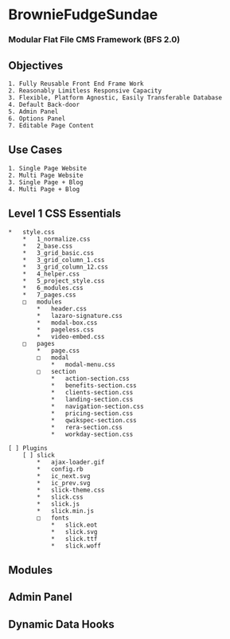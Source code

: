 # BrownieFudgeSundae
### Modular Flat File CMS Framework (BFS 2.0)

## Objectives
	1. Fully Reusable Front End Frame Work
	2. Reasonably Limitless Responsive Capacity
	3. Flexible, Platform Agnostic, Easily Transferable Database
	4. Default Back-door
	5. Admin Panel
	6. Options Panel
	7. Editable Page Content

## Use Cases
	1. Single Page Website
	2. Multi Page Website
	3. Single Page + Blog
	4. Multi Page + Blog

## Level 1 CSS Essentials

	*	style.css
		*	1_normalize.css
		*	2_base.css
		*	3_grid_basic.css
		*	3_grid_column_1.css
		*	3_grid_column_12.css
		*	4_helper.css
		*	5_project_style.css
		*	6_modules.css
		*	7_pages.css
		□	modules
			*	header.css
			*	lazaro-signature.css
			*	modal-box.css
			*	pageless.css
			*	video-embed.css
		□	pages
			*	page.css
			□	modal
				*	modal-menu.css
			□	section
				*	action-section.css
				*	benefits-section.css
				*	clients-section.css
				*	landing-section.css
				*	navigation-section.css
				*	pricing-section.css
				*	qwikspec-section.css
				*	rera-section.css
				*	workday-section.css

	[ ] Plugins
		[ ] slick
			*	ajax-loader.gif
			*	config.rb
			*	ic_next.svg
			*	ic_prev.svg
			*	slick-theme.css
			*	slick.css
			*	slick.js
			*	slick.min.js
			□	fonts
				*	slick.eot
				*	slick.svg
				*	slick.ttf
				*	slick.woff

## Modules

## Admin Panel

## Dynamic Data Hooks
